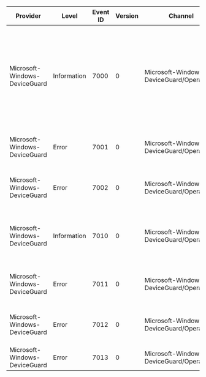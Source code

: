 Provider                       |  Level        |  Event ID  |  Version  |  Channel                                    |  Task  |  Opcode  |  Keyword  |  Message
-------------------------------|---------------|------------|-----------|---------------------------------------------|--------|----------|-----------|--------------------------------------------------------------------------------------------------------------------------------------------------------------------------------------------------------------------------------------------------------------------------------------------------------------
Microsoft-Windows-DeviceGuard  |  Information  |  7000      |  0        |  Microsoft-Windows-DeviceGuard/Operational  |        |          |           |  Device Guard successfully processed the Group Policy: Virtualization Based Security  = {VirtualizationBasedSecurity},  Secure Boot = {SecureBoot}, DMA Protection = {DmaProtection},  Virtualization Based Code Integrity = {HVCI}, Credential Guard = {LSA}, Reboot required = {Reboot}, Status = {Status}.
Microsoft-Windows-DeviceGuard  |  Error        |  7001      |  0        |  Microsoft-Windows-DeviceGuard/Operational  |        |          |           |  Device Guard failed to process the Group Policy to enable Virtualization Based Security (Status = {Status}): {ErrorMessage}
Microsoft-Windows-DeviceGuard  |  Error        |  7002      |  0        |  Microsoft-Windows-DeviceGuard/Operational  |        |          |           |  Device Guard failed to process the Group Policy to disable Virtualization Based Security (Status = {Status}): {ErrorMessage}
Microsoft-Windows-DeviceGuard  |  Information  |  7010      |  0        |  Microsoft-Windows-DeviceGuard/Operational  |        |          |           |  Device Guard successfully processed the Group Policy: Configurable Code Integrity Policy = {SiPolicy},  Policy file path = {PolicyFilePath}, Reboot required = {Reboot}, Status = {Status}.
Microsoft-Windows-DeviceGuard  |  Error        |  7011      |  0        |  Microsoft-Windows-DeviceGuard/Operational  |        |          |           |  Device Guard failed to process the Group Policy to enable Configurable Code Integrity Policy (Status = {Status}): {ErrorMessage}
Microsoft-Windows-DeviceGuard  |  Error        |  7012      |  0        |  Microsoft-Windows-DeviceGuard/Operational  |        |          |           |  Device Guard failed to process the Group Policy to disable Configurable Code Integrity Policy (Status = {Status}): {ErrorMessage}
Microsoft-Windows-DeviceGuard  |  Error        |  7013      |  0        |  Microsoft-Windows-DeviceGuard/Operational  |        |          |           |